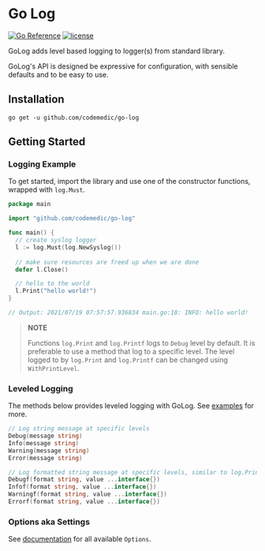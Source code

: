 # Go Log

[![Go Reference](https://pkg.go.dev/badge/github.com/codemedic/go-log.svg)](https://pkg.go.dev/github.com/codemedic/go-log)
[![license](https://img.shields.io/github/license/codemedic/go-log?style=flat)](https://raw.githubusercontent.com/codemedic/go-log/master/LICENSE)

GoLog adds level based logging to logger(s) from standard library.

GoLog's API is designed be expressive for configuration, with sensible defaults and to be easy to use.

## Installation

    go get -u github.com/codemedic/go-log

## Getting Started

### Logging Example

To get started, import the library and use one of the constructor functions, wrapped with `log.Must`.

```go
package main

import "github.com/codemedic/go-log"

func main() {
  // create syslog logger
  l := log.Must(log.NewSyslog())
  
  // make sure resources are freed up when we are done
  defer l.Close()

  // hello to the world
  l.Print("hello world!")
}

// Output: 2021/07/19 07:57:57.936834 main.go:18: INFO: hello world!
```

> **NOTE**
> 
> Functions `log.Print` and `log.Printf` logs to `Debug` level by default. It is preferable to use a method that log to
> a specific level. The level logged to by `log.Print` and `log.Printf` can be changed using `WithPrintLevel`.

### Leveled Logging

The methods below provides leveled logging with GoLog. See [examples](doc_test.go) for more.

```go
// Log string message at specific levels
Debug(message string)
Info(message string)
Warning(message string)
Error(message string)

// Log formatted string message at specific levels, similar to log.Printf from standard library
Debugf(format string, value ...interface{})
Infof(format string, value ...interface{})
Warningf(format string, value ...interface{})
Errorf(format string, value ...interface{})
```

### Options aka Settings

See [documentation](https://pkg.go.dev/github.com/codemedic/go-log#Option) for all available `Options`.

